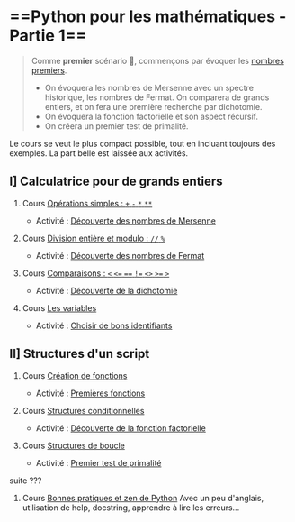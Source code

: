 
# ==Python pour les mathématiques - Partie 1==
> Comme **premier** scénario 🥇, commençons par évoquer les [nombres premiers](https://fr.wikipedia.org/wiki/Nombre_premier).
> - On évoquera les nombres de Mersenne avec un spectre historique, les nombres de Fermat. On comparera de grands entiers, et on fera une première recherche par dichotomie.
> - On évoquera la fonction factorielle et son aspect récursif.
> - On créera un premier test de primalité.

Le cours se veut le plus compact possible, tout en incluant toujours des exemples. La part belle est laissée aux activités.

## I] Calculatrice pour de grands entiers


1. Cours [Opérations simples : `+` `-` `*` `**`](C_4_opérations.html)
    - Activité : [Découverte des nombres de Mersenne](A_Mersenne.html)

1. Cours [Division entière et modulo : `//` `%`](C_division_modulo.html)
    - Activité : [Découverte des nombres de Fermat](A_Fermat.html)

1. Cours [Comparaisons : `<` `<=` `==` `!=` `<>` `>=` `>`](C_comparaison.html)
    - Activité : [Découverte de la dichotomie](A_Dichotomie.html)

1. Cours  [Les variables](C_variables.html)
    - Activité : [Choisir de bons identifiants](A_Identifiants.html)

## II] Structures d'un script

1. Cours [Création de fonctions](C_fonctions.html)
    - Activité : [Premières fonctions](A_Fonctions_1.html)

1. Cours [Structures conditionnelles](C_conditions.html)
    - Activité : [Découverte de la fonction factorielle](A_Factorielle.html)

1. Cours [Structures de boucle](C6_boucles.html)
    - Activité : [Premier test de primalité](A_Primalité_1.html)

suite ???

1. Cours [Bonnes pratiques et zen de Python]()
Avec un peu d'anglais, utilisation de help, docstring, apprendre à lire les erreurs...
